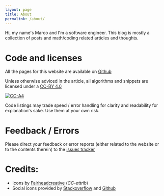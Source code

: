 ```yaml
---
layout: page
title: About
permalink: /about/
---
```


Hi, my name's Marco and I'm a software engineer. This blog is mostly a collection
of posts and math/coding related articles and thoughts.

Code and licenses
=================

All the pages for this website are available on [Github](https://github.com/marcodiiga/marcodiiga.github.io)

Unless otherwise adviced in the article, all algorithms and snippets are licensed under a
[CC-BY 4.0](http://creativecommons.org/licenses/by/4.0/)

[![CC-A4](https://licensebuttons.net/l/by/4.0/88x31.png)](http://creativecommons.org/licenses/by/4.0/)

Code listings may trade speed / error handling for clarity and readability for explanation's sake.
Use them at your own risk.

Feedback / Errors
=================
Please direct your feedback or error reports (either related to the website or to the contents therein)
 to the [issues tracker](https://github.com/marcodiiga/marcodiiga.github.io/issues)

Credits:
=======

* Icons by [Fairheadcreative](http://fairheadcreative.com) (*CC-attrib*)
* Social icons provided by [Stackoverflow](http://stackoverflow.com) and [Github](https://github.com)
